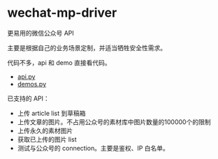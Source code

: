 # wechat-mp-driver

更易用的微信公众号 API

主要是根据自己的业务场景定制，并适当牺牲安全性需求。

代码不多，api 和 demo 直接看代码。

- [api.py](api.py)
- [demos.py](demos.py)

已支持的 API：

- 上传 article list 到草稿箱
- 上传文章的图片。不占用公众号的素材库中图片数量的100000个的限制
- 上传永久的素材图片
- 获取已上传的图片 list
- 测试与公众号的 connection。主要是鉴权、IP 白名单。

